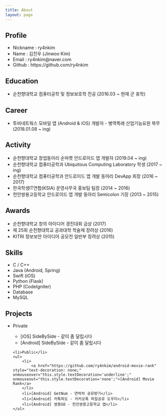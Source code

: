 ```yaml
---
title: About
layout: page
---
```


<h2>Profile</h2>
<ul>
	<li>Nickname : ry4nkim</li>
	<li>Name : 김진우 (Jinwoo Kim)</li>
	<li>Email : ry4nkim@naver.com</li>
	<li>Github : <a href="https://github.com/ry4nkim" style="text-decoration: none;" onmouseover="this.style.textDecoration='underline';" onmouseout="this.style.textDecoration='none';">https://github.com/ry4nkim</a></li>
</ul>

<h2>Education</h2>
<ul>
	<li>순천향대학교 컴퓨터공학 및 정보보호학 전공 (2016.03 ~ 현재 군 휴학)</li>
</ul>

<h2>Career</h2>
<ul>
	<li>투비네트웍스 모바일 앱 (Android & iOS) 개발자 - 병역특례 산업기능요원 복무 (2018.01.08 ~ ing)</li>
</ul>

<h2>Activity</h2>
<ul>
	<li>순천향대학교 창업동아리 순마켓 안드로이드 앱 개발자 (2019.04 ~ ing)</li>
	<li>순천향대학교 컴퓨터공학과 Ubiquitous Computing Laboratory 학생 (2017 ~ ing)</li>
	<li>순천향대학교 컴퓨터공학과 안드로이드 앱 개발 동아리 DevApp 회장 (2016 ~ 2017)</li>
	<li>한국학생IT연합(KSIA) 운영사무국 홍보팀 팀장 (2014 ~ 2016)</li>
	<li>천안쌍용고등학교 안드로이드 앱 개발 동아리 Semicolon 기장 (2013 ~ 2015)</li>
</ul>

<h2>Awards</h2>
<ul>
	<li>순천향대학교 창의 아이디어 경진대회 금상 (2017)</li>
	<li>제 25회 순천향대학교 공과대학 학술제 장려상 (2016)</li>
	<li>KITRI 정보보안 아이디어 공모전 일반부 장려상 (2015)</li>
</ul>

<h2>Skills</h2>
<ul class="skill-list">
	<li>C / C++</li>
	<li>Java (Android, Spring)</li>
	<li>Swift (iOS)</li>
	<li>Python (Flask)</li>
	<li>PHP (CodeIgniter)</li>
	<li>Database</li>
	<li>MySQL</li>
</ul>

<h2>Projects</h2>
<ul>
	<li>Private</li>
	<ul>
		<li>
			<a href="https://itunes.apple.com/kr/app/id1398166366" style="text-decoration: none;" onmouseover="this.style.textDecoration='underline';" onmouseout="this.style.textDecoration='none';">[iOS] SideBySide - 같이 좀 달립시다</a>
		</li>
		<li>
			<a href="https://play.google.com/store/apps/details?id=com.tbnws.sidebyside" style="text-decoration: none;" onmouseover="this.style.textDecoration='underline';" onmouseout="this.style.textDecoration='none';">[Android] SideBySide - 같이 좀 달립시다</a>
		</li>
	</ul>

	<li>Public</li>
	<ul>
		<li>
			<a href="https://github.com/ry4nkim/android-movie-rank" style="text-decoration: none;" onmouseover="this.style.textDecoration='underline';" onmouseout="this.style.textDecoration='none';">[Android] Movie Rank</a>
		</li>
		<li>[Android] GetNum - 연락처 공유받기</li>
		<li>[Android] 카톡파도 - 카카오톡 파일공유 도우미</li>
		<li>[Android] 쌍용GO - 천안쌍용고등학교 앱</li>
	</ul>
</ul>
